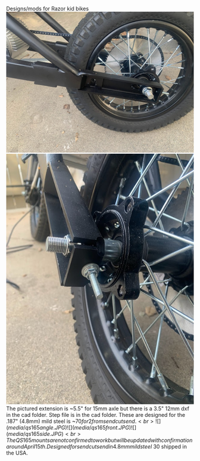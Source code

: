 Designs/mods for Razor kid bikes
![](media/side.jpg)
![](media/tension.jpg)
<br>
The pictured extension is ~5.5" for 15mm axle but there is a 3.5" 12mm dxf in the cad folder. Step file is in the cad folder. These are designed for the .187" (4.8mm) mild steel is ~$70 for 2 from sendcutsend.
<br>
![](media/qs165angle.JPG)
![](media/qs165front.JPG)
![](media/qs165side.JPG)
<br>
The QS165 mounts are not confirmed to work but will be updated with confirmation around April 15th. Designed for sendcutsend in 4.8mm mild steel ~$30 shipped in the USA.
